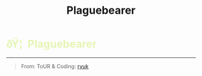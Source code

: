 ﻿---
lang: en-US
title: Plaguebearer
prev: Berserker
next: SoulCollector
---

# <font color="#e5f6b4">ðŸ¦  <b>Plaguebearer</b></font> <Badge text="Apocalypse" type="tip" vertical="middle"/>
---

> From: ToUR & Coding: [ryuk](#)
